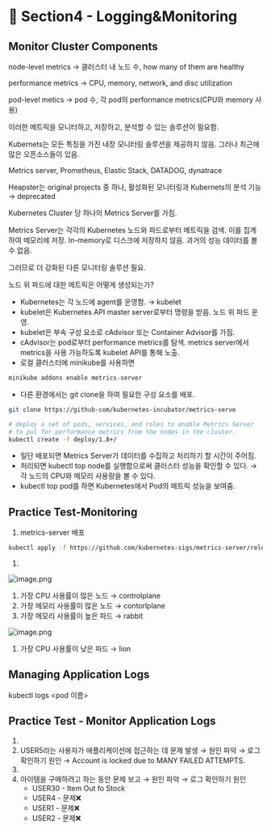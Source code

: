# 🍨 Section4 - Logging&Monitoring

## Monitor Cluster Components


node-level metrics → 클러스터 내 노드 수, how many of them are healthy


performance metrics → CPU, memory, network, and disc utilization


pod-level  metics → pod 수, 각 pod의 performance metrics(CPU와 memory 사용)


이러한 메트릭을 모니터하고, 저장하고, 분석할 수 있는 솔루션이 필요함.


Kubernets는 모든 특징을 가진 내장 모니터링 솔루션을 제공하지 않음. 그러나 최근에 많은 오픈소스들이 있음.


Metrics server, Prometheus, Elastic Stack, DATADOG, dynatrace


Heapster는 original projects 중 하나, 활성화된 모니터링과 Kubernets의 분석 기능 → deprecated


Kubernetes Cluster 당 하나의 Metrics Server를 가짐.


Metrics Server는 각각의 Kubernetes 노드와 파드로부터 메트릭을 검색. 이를 집계하여 메모리에 저장. In-memory로 디스크에 저장하지 않음. 과거의 성능 데이터를 볼 수 없음.


그러므로 더 강화된 다른 모니터링 솔루션 필요.


노드 위 파드에 대한 메트릭은 어떻게 생성되는가?

- Kubernetes는 각 노드에 agent를 운영함. → kubelet
- kubelet은 Kubernetes API master server로부터 명령을 받음. 노드 위 파드 운영.
- kubelet은 부속 구성 요소로 cAdvisor 또는 Container Advisor를 가짐.
- cAdvisor는 pod로부터 performance metrics를 탐색. metrics server에서 metrics을 사용 가능하도록  kubelet API를 통해 노출.
- 로컬 클러스터에 minikube를 사용하면

```bash
minikube addons enable metrics-server
```

- 다른 환경에서는 git clone을 하여 필요한 구성 요소를 배포.

```bash
git clone https://github-com/kubernetes-incubator/metrics-serve

# deploy a set of pods, services, and roles to enable Metrics Server
# to pul for performance metrics from the nodes in the cluster.
kubectl create -f deploy/1.8+/
```

- 일단 배포되면 Metrics Server가 데이터를 수집하고 처리하기 할 시간이 주어짐.
- 처리되면 kubectl top node를 실행함으로써 클러스터 성능을 확인할 수 있다. → 각 노드의 CPU와 메모리 사용량을 볼 수 있다.
- kubectl top pod를 하면 Kubernetes에서 Pod의 메트릭 성능을 보여줌.

## Practice Test-Monitoring

1. metrics-server 배포

```bash
kubectl apply -f https://github.com/kubernetes-sigs/metrics-server/releases/latest/download/components.yaml
```

1. 

![image.png](https://prod-files-secure.s3.us-west-2.amazonaws.com/b2ea2032-00e9-4883-a13b-cb03cf5b2334/be867e9c-0d47-47a3-971e-146d2c8c7945/image.png?X-Amz-Algorithm=AWS4-HMAC-SHA256&X-Amz-Content-Sha256=UNSIGNED-PAYLOAD&X-Amz-Credential=ASIAZI2LB466VKFMGPDK%2F20250227%2Fus-west-2%2Fs3%2Faws4_request&X-Amz-Date=20250227T140824Z&X-Amz-Expires=3600&X-Amz-Security-Token=IQoJb3JpZ2luX2VjED4aCXVzLXdlc3QtMiJHMEUCIGFFR9UO%2FZYi38LliX87pe307rXCS5fdyNqnvpJKjYtsAiEArsVHS%2FZLtadJoHSzpKZ5fqj89c4nWjxSi9bVIfPZRn0q%2FwMIdhAAGgw2Mzc0MjMxODM4MDUiDNjb70KxNinl4x5GxircA31h85sFNKjBG4iD65CDuoaJL%2F1E2mi0vyNtkYq%2BM1sdjle%2B7HfgQ2CsbdG5DnwxjYohHWIA77dFRMzpuFk1Yj%2BPP1t5TtBR1FfW6uqUhZsOphuv6z7ratlD%2BLP2RJhDRd3z24kEs%2BYW%2FPscXv4kEp8tBs4GCRc07YD3wYkzUpugg5A3KqOBxSOVDvRF07sCRe2epjEc0AJp7DMgUZHystwuPV%2BjJlzz2onYZPpG4RFiuvodmYUuCubb0sTxPay4Wlvm8jHY9baUm%2Bke0LqkjYMCiMjfTBdO1lv%2Fec5NPfUtH%2FtY3GPDDTZb%2BbVvpzJogEXtygNdWgMhhPa16rtWmHNT%2BQ23502nm5gIOJvqD5QrpIxAUIUm5tlRiufht2kbP6aagwaxTTJEdhGgbXZJ%2FmPFjC4AXHar6awbSh5dHGBHaz2aL40SJn5r2bjHJ%2BT5FDGqSdAv0h1gPVfvjiJiK%2BamL7BQ8x5YyKAXUpqi6a%2Fmzq22%2BPwtnG2Nlb3GZle%2FDhvKXLUhGNGO1TmyiTlYZ6THnaDHi6tmDGm2E%2F5zk4bqeenXlVauE9iPWHv9nVrEhW7Ltw5nEZjz8CfNPRilBLcw%2F4zIKj%2FDpTuG4Ei0fnS6qFiwdtLaWNLzvHQXMInNgb4GOqUB6MLzd%2FgamUZiC93GUKFSNiTBTxWdisuTx9sXaQnqP4nB4C5iNJWnZ3ZYlNfFqUygHK8ffmXpGNNgbD4RnIiashlKcv9BzULVJ8%2FMNZ1ik%2FtKv2AFN6PkaKAvSlzSfMOsl0I0JxaIxtTV172eeDC3JvLAB%2Fo%2BGPqdf%2FKjYfSuA%2FIXIlEvejNyFC3UabPE16f8IopMC4gjjok7faXZEQIjRHQRhMFl&X-Amz-Signature=04ca459bf40a91262d018d92e6c02d87ca03f14d3c8337f49312e5c9438a4ae4&X-Amz-SignedHeaders=host&x-id=GetObject)

1. 가장 CPU 사용률이 많은 노드 → controlplane
2. 가장 메모리 사용률이 많은 노드 → contorlplane
3. 가장 메모리 사용률이 높은 파드 → rabbit

![image.png](https://prod-files-secure.s3.us-west-2.amazonaws.com/b2ea2032-00e9-4883-a13b-cb03cf5b2334/a5ad8203-cf78-4c06-9de1-67cb491aedc9/image.png?X-Amz-Algorithm=AWS4-HMAC-SHA256&X-Amz-Content-Sha256=UNSIGNED-PAYLOAD&X-Amz-Credential=ASIAZI2LB466VKFMGPDK%2F20250227%2Fus-west-2%2Fs3%2Faws4_request&X-Amz-Date=20250227T140824Z&X-Amz-Expires=3600&X-Amz-Security-Token=IQoJb3JpZ2luX2VjED4aCXVzLXdlc3QtMiJHMEUCIGFFR9UO%2FZYi38LliX87pe307rXCS5fdyNqnvpJKjYtsAiEArsVHS%2FZLtadJoHSzpKZ5fqj89c4nWjxSi9bVIfPZRn0q%2FwMIdhAAGgw2Mzc0MjMxODM4MDUiDNjb70KxNinl4x5GxircA31h85sFNKjBG4iD65CDuoaJL%2F1E2mi0vyNtkYq%2BM1sdjle%2B7HfgQ2CsbdG5DnwxjYohHWIA77dFRMzpuFk1Yj%2BPP1t5TtBR1FfW6uqUhZsOphuv6z7ratlD%2BLP2RJhDRd3z24kEs%2BYW%2FPscXv4kEp8tBs4GCRc07YD3wYkzUpugg5A3KqOBxSOVDvRF07sCRe2epjEc0AJp7DMgUZHystwuPV%2BjJlzz2onYZPpG4RFiuvodmYUuCubb0sTxPay4Wlvm8jHY9baUm%2Bke0LqkjYMCiMjfTBdO1lv%2Fec5NPfUtH%2FtY3GPDDTZb%2BbVvpzJogEXtygNdWgMhhPa16rtWmHNT%2BQ23502nm5gIOJvqD5QrpIxAUIUm5tlRiufht2kbP6aagwaxTTJEdhGgbXZJ%2FmPFjC4AXHar6awbSh5dHGBHaz2aL40SJn5r2bjHJ%2BT5FDGqSdAv0h1gPVfvjiJiK%2BamL7BQ8x5YyKAXUpqi6a%2Fmzq22%2BPwtnG2Nlb3GZle%2FDhvKXLUhGNGO1TmyiTlYZ6THnaDHi6tmDGm2E%2F5zk4bqeenXlVauE9iPWHv9nVrEhW7Ltw5nEZjz8CfNPRilBLcw%2F4zIKj%2FDpTuG4Ei0fnS6qFiwdtLaWNLzvHQXMInNgb4GOqUB6MLzd%2FgamUZiC93GUKFSNiTBTxWdisuTx9sXaQnqP4nB4C5iNJWnZ3ZYlNfFqUygHK8ffmXpGNNgbD4RnIiashlKcv9BzULVJ8%2FMNZ1ik%2FtKv2AFN6PkaKAvSlzSfMOsl0I0JxaIxtTV172eeDC3JvLAB%2Fo%2BGPqdf%2FKjYfSuA%2FIXIlEvejNyFC3UabPE16f8IopMC4gjjok7faXZEQIjRHQRhMFl&X-Amz-Signature=50d648f789ab40841423641f0619336ed7ba59ebed1406f6a14e5d967e7815cb&X-Amz-SignedHeaders=host&x-id=GetObject)

1. 가장 CPU 사용률이 낮은 파드 → lion

## Managing Application Logs


kubectl logs <pod 이름>


## Practice Test - Monitor Application Logs

1. 
2. USER5라는 사용자가 애플리케이션에 접근하는 데 문제 발생 → 원인 파악 → 로그 확인하기
원인 → Account is locked due to MANY FAILED ATTEMPTS.
3. 
4. 아이템을 구매하려고 하는 동안 문제 보고 → 원인 파악 → 로그 확인하기
원인
	- USER30 - Item Out fo Stock
	- USER4 - 문제❌
	- USER1 - 문제❌
	- USER2 - 문제❌
